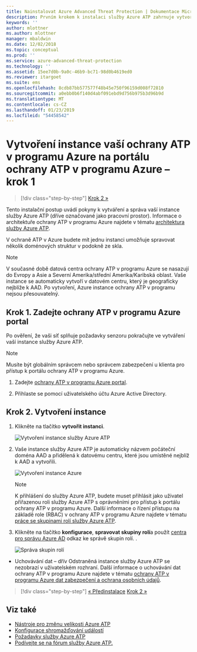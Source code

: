 ```yaml
---
title: Nainstalovat Azure Advanced Threat Protection | Dokumentace Microsoftu
description: Prvním krokem k instalaci služby Azure ATP zahrnuje vytvoření instance pro nasazení služby Azure ATP.
keywords: ''
author: mlottner
ms.author: mlottner
manager: mbaldwin
ms.date: 12/02/2018
ms.topic: conceptual
ms.prod: ''
ms.service: azure-advanced-threat-protection
ms.technology: ''
ms.assetid: 15ee7d0b-9a0c-46b9-bc71-98d0b4619ed0
ms.reviewer: itargoet
ms.suite: ems
ms.openlocfilehash: 8cdb87bb577577f48b45e750f96159d008f72810
ms.sourcegitcommit: a0ebb0b6f140d4abf091ebd9d756b975b3d96b9d
ms.translationtype: MT
ms.contentlocale: cs-CZ
ms.lasthandoff: 01/23/2019
ms.locfileid: "54458542"
---
```

# <a name="creating-your-azure-atp-instance-in-the-azure-atp-portal---step-1"></a>Vytvoření instance vaší ochrany ATP v programu Azure na portálu ochrany ATP v programu Azure – krok 1

> [!div class="step-by-step"]
> [Krok 2 »](install-atp-step2.md)

Tento instalační postup uvádí pokyny k vytváření a správa vaší instance služby Azure ATP (dříve označované jako pracovní prostor). Informace o architektuře ochrany ATP v programu Azure najdete v tématu [architektura služby Azure ATP](atp-architecture.md).

V ochraně ATP v Azure budete mít jednu instanci umožňuje spravovat několik doménových struktur v podokně ze skla. 

> [!NOTE]
> V současné době datová centra ochrany ATP v programu Azure se nasazují do Evropy a Asie a Severní Amerika/střední Amerika/Karibská oblast. Vaše instance se automaticky vytvoří v datovém centru, který je geograficky nejblíže k AAD. Po vytvoření, Azure instance ochrany ATP v programu nejsou přesouvatelný. 

## <a name="step-1-enter-the-azure-atp-portal"></a>Krok 1. Zadejte ochrany ATP v programu Azure portal

Po ověření, že vaši síť splňuje požadavky senzoru pokračujte ve vytváření vaší instance služby Azure ATP.

> [!NOTE]
>Musíte být globálním správcem nebo správcem zabezpečení u klienta pro přístup k portálu ochrany ATP v programu Azure.


1.  Zadejte [ochrany ATP v programu Azure portal](https://portal.atp.azure.com).

2.  Přihlaste se pomocí uživatelského účtu Azure Active Directory.

## <a name="step-2-create-your-instance"></a>Krok 2. Vytvoření instance

1. Klikněte na tlačítko **vytvořit instanci**. 

    ![Vytvoření instance služby Azure ATP](media/create-instance.png)

2. Vaše instance služby Azure ATP je automaticky názvem počáteční doména AAD a přidělená k datovému centru, které jsou umístěné nejblíž k AAD a vytvořili. 

    ![Vytvoření instance Azure](media/instance-created.png)

    > [!NOTE]
    > K přihlášení do služby Azure ATP, budete muset přihlásit jako uživatel přiřazenou roli služby Azure ATP s oprávněními pro přístup k portálu ochrany ATP v programu Azure. Další informace o řízení přístupu na základě role (RBAC) v ochrany ATP v programu Azure najdete v tématu [práce se skupinami rolí služby Azure ATP](atp-role-groups.md).
 
3. Klikněte na tlačítko **konfigurace**, **spravovat skupiny rolí**a použít [centra pro správu Azure AD](https://docs.microsoft.com/azure/active-directory/active-directory-assign-admin-roles-azure-portal) odkaz ke správě skupin rolí. .

    ![Správa skupin rolí](media/creation-manage-role-groups.png)

- Uchovávání dat – dřív Odstraněná instance služby Azure ATP se nezobrazí v uživatelském rozhraní. Další informace o uchovávání dat ochrany ATP v programu Azure najdete v tématu [ochrany ATP v programu Azure dat zabezpečení a ochrana osobních údajů](atp-privacy-compliance.md).


>[!div class="step-by-step"]
[« Předinstalace](atp-prerequisites.md)
[Krok 2 »](install-atp-step2.md)



## <a name="see-also"></a>Viz také
- [Nástroje pro změnu velikosti Azure ATP](http://aka.ms/aatpsizingtool)
- [Konfigurace shromažďování událostí](configure-event-collection.md)
- [Požadavky služby Azure ATP](atp-prerequisites.md)
- [Podívejte se na fórum služby Azure ATP.](https://aka.ms/azureatpcommunity)
